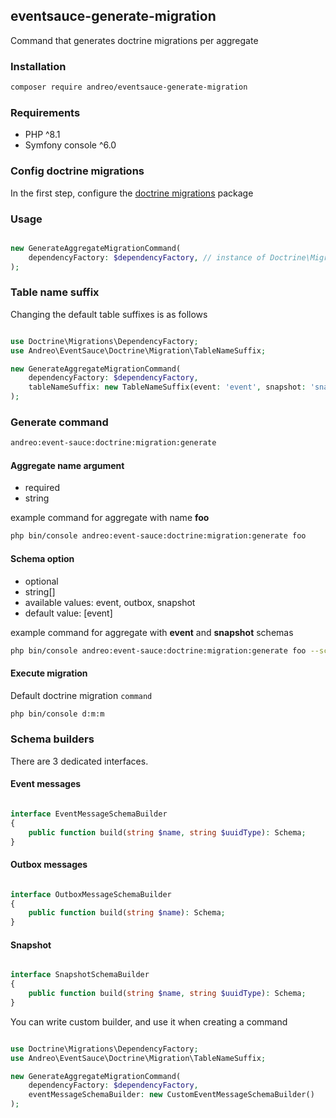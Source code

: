 ## eventsauce-generate-migration

Command that generates doctrine migrations 
per aggregate


### Installation

```bash
composer require andreo/eventsauce-generate-migration
```

### Requirements

- PHP ^8.1
- Symfony console ^6.0


### Config doctrine migrations

In the first step, configure the [doctrine migrations](https://www.doctrine-project.org/projects/doctrine-migrations/en/3.3/reference/configuration.html#configuration) package

### Usage

```php

new GenerateAggregateMigrationCommand(
    dependencyFactory: $dependencyFactory, // instance of Doctrine\Migrations\DependencyFactory;
);
```

### Table name suffix

Changing the default table suffixes is as follows

```php

use Doctrine\Migrations\DependencyFactory;
use Andreo\EventSauce\Doctrine\Migration\TableNameSuffix;

new GenerateAggregateMigrationCommand(
    dependencyFactory: $dependencyFactory,
    tableNameSuffix: new TableNameSuffix(event: 'event', snapshot: 'snapshot_state', outbox: 'outbox')
);
```

### Generate command

```bash
andreo:event-sauce:doctrine:migration:generate
```

#### Aggregate name argument

- required
- string

example command for aggregate with name **foo**

```bash
php bin/console andreo:event-sauce:doctrine:migration:generate foo
```

#### Schema option

- optional
- string[]
- available values: event, outbox, snapshot
- default value: [event]

example command for aggregate with **event** and **snapshot** schemas

```bash
php bin/console andreo:event-sauce:doctrine:migration:generate foo --schema=event --schema=snapshot
```

#### Execute migration

Default doctrine migration `command`

```bash
php bin/console d:m:m
```

### Schema builders

There are 3 dedicated interfaces.

#### Event messages

```php

interface EventMessageSchemaBuilder
{
    public function build(string $name, string $uuidType): Schema;
}

```

#### Outbox messages

```php

interface OutboxMessageSchemaBuilder
{
    public function build(string $name): Schema;
}

```

#### Snapshot

```php

interface SnapshotSchemaBuilder
{
    public function build(string $name, string $uuidType): Schema;
}

```

You can write custom builder, and use it when creating a command

```php

use Doctrine\Migrations\DependencyFactory;
use Andreo\EventSauce\Doctrine\Migration\TableNameSuffix;

new GenerateAggregateMigrationCommand(
    dependencyFactory: $dependencyFactory,
    eventMessageSchemaBuilder: new CustomEventMessageSchemaBuilder()
);
```